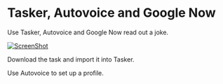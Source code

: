 Tasker, Autovoice and Google Now
============

Use Tasker, Autovoice and Google Now read out a joke.

[![ScreenShot](https://raw.githubusercontent.com/kdheepak89/Tasker_Jokes/master/Tasker_Demo.gif)](http://youtu.be/vt5fpE0bzSY)

Download the task and import it into Tasker. 

Use Autovoice to set up a profile. 